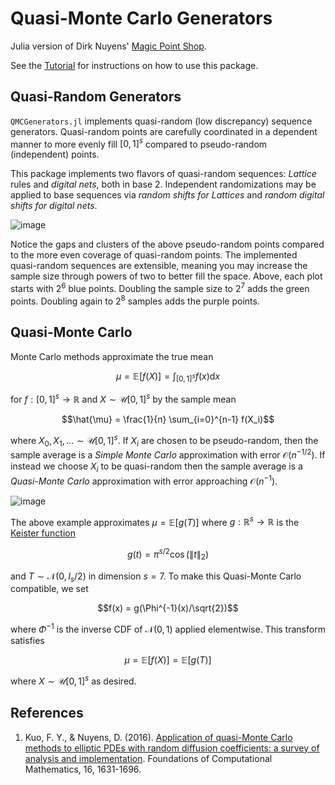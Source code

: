 # Quasi-Monte Carlo Generators

Julia version of Dirk Nuyens' [Magic Point Shop](https://people.cs.kuleuven.be/~dirk.nuyens/qmc-generators/). 

See the [Tutorial](https://alegresor.github.io/QMCGenerators.jl/stable/tutorial) for instructions on how to use this package.  

## Quasi-Random Generators

`QMCGenerators.jl` implements quasi-random (low discrepancy) sequence generators. Quasi-random points are carefully coordinated in a dependent manner to more evenly fill $[0,1]^s$ compared to pseudo-random (independent) points. 

This package implements two flavors of quasi-random sequences: *Lattice* rules and *digital nets*, both in base 2. Independent randomizations may be applied to base sequences via *random shifts for Lattices* and *random digital shifts for digital nets*.  

![image](https://alegresor.github.io/QMCGenerators.jl/dev/assets/seq_comparison.svg)

Notice the gaps and clusters of the above pseudo-random points compared to the more even coverage of quasi-random points. The implemented quasi-random sequences are extensible, meaning you may increase the sample size through powers of two to better fill the space. Above, each plot starts with $2^6$ blue points. Doubling the sample size to $2^7$ adds the green points. Doubling again to $2^8$ samples adds the purple points. 

## Quasi-Monte Carlo

Monte Carlo methods approximate the true mean

$$\mu = \mathbb{E}[f(X)] = \int_{[0,1]^s} f(x) \mathrm{d} x$$

for $f: [0,1]^s \to \mathbb{R}$ and $X \sim \mathcal{U}[0,1]^s$ by the sample mean

$$\hat{\mu} = \frac{1}{n} \sum_{i=0}^{n-1} f(X_i)$$

where $X_0,X_1,\dots \sim \mathcal{U}[0,1]^s$. If $X_i$ are chosen to be pseudo-random, then the sample average is a *Simple Monte Carlo* approximation with error $\mathcal{O}(n^{-1/2})$. If instead we choose $X_i$ to be quasi-random then the sample average is a *Quasi-Monte Carlo* approximation with error approaching $\mathcal{O}(n^{-1})$. 

![image](https://alegresor.github.io/QMCGenerators.jl/dev/assets/mc_vs_qmc.svg)

The above example approximates $\mu = \mathbb{E}[g(T)]$ where $g: \mathbb{R}^s \to \mathbb{R}$ is the [Keister function](https://pubs.aip.org/aip/cip/article-abstract/10/2/119/136436/Multidimensional-Quadrature-Algorithms?redirectedFrom=PDF)

$$g(t) = \pi^{s/2} \cos( \lVert t \rVert_2)$$

and $T \sim \mathcal{N}(0,I_s/2)$  in dimension $s=7$. To make this Quasi-Monte Carlo compatible, we set 

$$f(x) = g(\Phi^{-1}(x)/\sqrt{2})$$

where $\Phi^{-1}$ is the inverse CDF of $\mathcal{N}(0,1)$ applied elementwise. This transform satisfies

$$\mu = \mathbb{E}[f(X)] = \mathbb{E}[g(T)]$$

where $X \sim \mathcal{U}[0,1]^s$ as desired. 

## References

1. Kuo, F. Y., & Nuyens, D. (2016). [Application of quasi-Monte Carlo methods to elliptic PDEs with random diffusion coefficients: a survey of analysis and implementation](https://link.springer.com/article/10.1007/s10208-016-9329-5). Foundations of Computational Mathematics, 16, 1631-1696.
